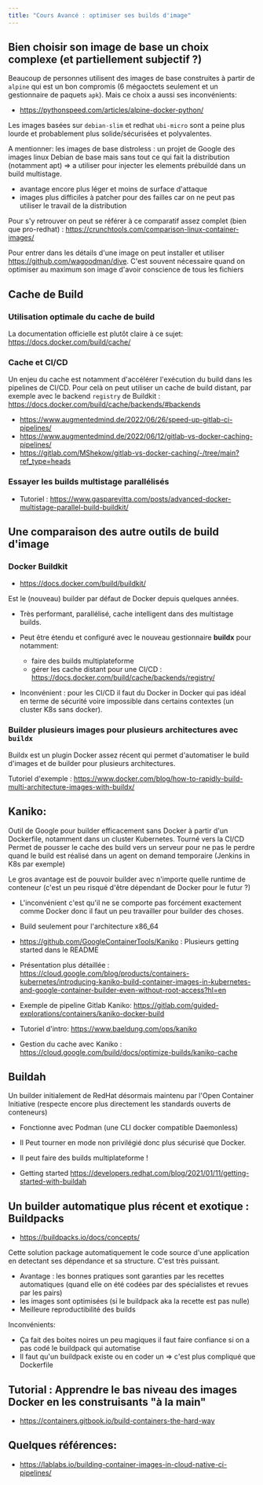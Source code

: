 ```yaml
---
title: "Cours Avancé : optimiser ses builds d'image"
---
```


## Bien choisir son image de base un choix complexe (et partiellement subjectif ?)

Beaucoup de personnes utilisent des images de base construites à partir de `alpine` qui est un bon compromis (6 mégaoctets seulement et un gestionnaire de paquets `apk`). Mais ce choix a aussi ses inconvénients:

- https://pythonspeed.com/articles/alpine-docker-python/

Les images basées sur `debian-slim` et redhat `ubi-micro` sont a peine plus lourde et probablement plus solide/sécurisées et polyvalentes.

A mentionner: les images de base distroless : un projet de Google des images linux Debian de base mais sans tout ce qui fait la distribution (notamment apt) => a utiliser pour injecter les elements prébuildé dans un build multistage.

- avantage encore plus léger et moins de surface d'attaque
- images plus difficiles à patcher pour des failles car on ne peut pas utiliser le travail de la distribution

Pour s'y retrouver on peut se référer à ce comparatif assez complet (bien que pro-redhat) : https://crunchtools.com/comparison-linux-container-images/

Pour entrer dans les détails d'une image on peut installer et utiliser https://github.com/wagoodman/dive. C'est souvent nécessaire quand on optimiser au maximum son image d'avoir conscience de tous les fichiers

## Cache de Build

### Utilisation optimale du cache de build

La documentation officielle est plutôt claire à ce sujet: https://docs.docker.com/build/cache/

### Cache et CI/CD

Un enjeu du cache est notamment d'accélérer l'exécution du build dans les pipelines de CI/CD. Pour celà on peut utiliser un cache de build distant, par exemple avec le backend `registry` de Buildkit : https://docs.docker.com/build/cache/backends/#backends 

- https://www.augmentedmind.de/2022/06/26/speed-up-gitlab-ci-pipelines/
- https://www.augmentedmind.de/2022/06/12/gitlab-vs-docker-caching-pipelines/
- https://gitlab.com/MShekow/gitlab-vs-docker-caching/-/tree/main?ref_type=heads

### Essayer les builds multistage parallélisés

- Tutoriel : https://www.gasparevitta.com/posts/advanced-docker-multistage-parallel-build-buildkit/

## Une comparaison des autre outils de build d'image



### Docker Buildkit

- https://docs.docker.com/build/buildkit/

Est le (nouveau) builder par défaut de Docker depuis quelques années.

- Très performant, parallélisé, cache intelligent dans des multistage builds.
- Peut être étendu et configuré avec le nouveau gestionnaire **buildx** pour notamment:
    - faire des builds multiplateforme
    - gérer les cache distant pour une CI/CD : https://docs.docker.com/build/cache/backends/registry/

- Inconvénient : pour les CI/CD il faut du Docker in Docker qui pas idéal en terme de sécurité voire impossible dans certains contextes (un cluster K8s sans docker).

### Builder plusieurs images pour plusieurs architectures avec `buildx`

Buildx est un plugin Docker assez récent qui permet d'automatiser le build d'images et de builder pour plusieurs architectures.

Tutoriel d'exemple : https://www.docker.com/blog/how-to-rapidly-build-multi-architecture-images-with-buildx/

## Kaniko:

Outil de Google pour builder efficacement sans Docker à partir d'un Dockerfile, notamment dans un cluster Kubernetes. Tourné vers la CI/CD
Permet de pousser le cache des build vers un serveur pour ne pas le perdre quand le build est réalisé dans un agent on demand temporaire (Jenkins in K8s par exemple)

Le gros avantage est de pouvoir builder avec n'importe quelle runtime de conteneur (c'est un peu risqué d'être dépendant de Docker pour le futur ?)

- L'inconvénient c'est qu'il ne se comporte pas forcément exactement comme Docker donc il faut un peu travailler pour builder des choses.
- Build seulement pour l'architecture x86_64

- https://github.com/GoogleContainerTools/Kaniko : Plusieurs getting started dans le README

- Présentation plus détaillée : https://cloud.google.com/blog/products/containers-kubernetes/introducing-kaniko-build-container-images-in-kubernetes-and-google-container-builder-even-without-root-access?hl=en

- Exemple de pipeline Gitlab Kaniko: https://gitlab.com/guided-explorations/containers/kaniko-docker-build

- Tutoriel d'intro: https://www.baeldung.com/ops/kaniko

- Gestion du cache avec Kaniko : https://cloud.google.com/build/docs/optimize-builds/kaniko-cache

## Buildah

Un builder initialement de RedHat désormais maintenu par l'Open Container Initiative (respecte encore plus directement les standards ouverts de conteneurs)

- Fonctionne avec Podman (une CLI docker compatible Daemonless)
- Il Peut tourner en mode non privilégié donc plus sécurisé que Docker.
- Il peut faire des builds multiplateforme !

- Getting started https://developers.redhat.com/blog/2021/01/11/getting-started-with-buildah

<!-- ## Benchmark des trois solutions précédentes à la fin du post de blog -->

## Un builder automatique plus récent et exotique : Buildpacks

- https://buildpacks.io/docs/concepts/

Cette solution package automatiquement le code source d'une application en detectant ses dépendance et sa structure. C'est très puissant.

- Avantage : les bonnes pratiques sont garanties par les recettes automatiques (quand elle on été codées par des spécialistes et revues par les pairs)
- les images sont optimisées (si le buildpack aka la recette est pas nulle)
- Meilleure reproductibilité des builds

Inconvénients:

- Ça fait des boites noires un peu magiques il faut faire confiance si on a pas codé le buildpack qui automatise
- Il faut qu'un buildpack existe ou en coder un => c'est plus compliqué que Dockerfile

## Tutorial : Apprendre le bas niveau des images Docker en les construisants "à la main"

- https://containers.gitbook.io/build-containers-the-hard-way

## Quelques références:

- https://lablabs.io/building-container-images-in-cloud-native-ci-pipelines/
